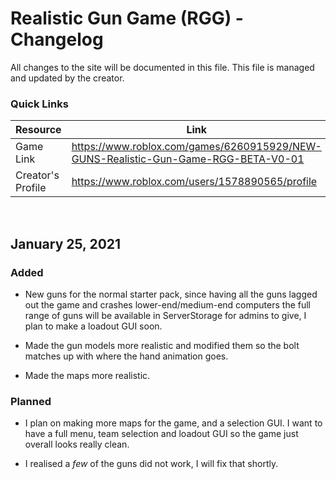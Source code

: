 # Realistic Gun Game (RGG) - Changelog
All changes to the site will be documented in this file.
This file is managed and updated by the creator.
### Quick Links
Resource | Link
------------ | -------------
Game Link | https://www.roblox.com/games/6260915929/NEW-GUNS-Realistic-Gun-Game-RGG-BETA-V0-01
Creator's Profile | https://www.roblox.com/users/1578890565/profile
<br/>

## January 25, 2021

### Added

- New guns for the normal starter pack, since having all the guns lagged out the game and crashes lower-end/medium-end computers the full range of guns will be available in ServerStorage for admins to give, I plan to make a loadout GUI soon.

- Made the gun models more realistic and modified them so the bolt matches up with where the hand animation goes.

- Made the maps more realistic.

### Planned

- I plan on making more maps for the game, and a selection GUI. I want to have a full menu, team selection and loadout GUI so the game just overall looks really clean.

- I realised a *few* of the guns did not work, I will fix that shortly. 

